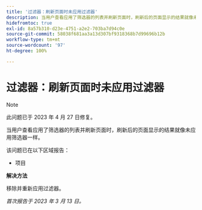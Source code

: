 ```yaml
---
title: '过滤器：刷新页面时未应用过滤器'
description: 当用户查看应用了筛选器的列表并刷新页面时，刷新后的页面显示的结果就像未应用筛选器一样。
hidefromtoc: true
exl-id: 8a57b310-d23e-4751-a2e2-703ba7d94c0e
source-git-commit: 58038f681aa3a13d307bf9318368b7d99696b12b
workflow-type: tm+mt
source-wordcount: '97'
ht-degree: 100%

---
```


# 过滤器：刷新页面时未应用过滤器

>[!NOTE]
>
>此问题已于 2023 年 4 月 27 日修复。

当用户查看应用了筛选器的列表并刷新页面时，刷新后的页面显示的结果就像未应用筛选器一样。

该问题已在以下区域报告：

* 项目

**解决方法**

移除并重新应用过滤器。

_首次报告于 2023 年 3 月 13 日。_
